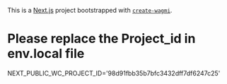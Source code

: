 This is a [Next.js](https://nextjs.org) project bootstrapped with [`create-wagmi`](https://github.com/wevm/wagmi/tree/main/packages/create-wagmi).

# Please replace the Project_id in env.local file
NEXT_PUBLIC_WC_PROJECT_ID='98d91fbb35b7bfc3432dff7df6247c25'
